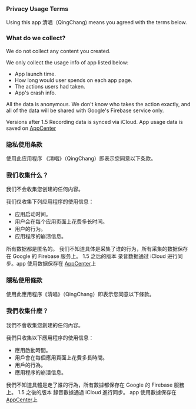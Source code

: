 ### Privacy Usage Terms

Using this app 清唱（QingChang) means you agreed with the terms below.

### What do we collect?

We do not collect any content you created.

We only collect the usage info of app listed below:

- App launch time.
- How long would user spends on each app page.
- The actions users had taken.
- App's crash info.

All the data is anonymous. We don't know who takes the action exactly, and all of the data will be shared with Google's Firebase service only.

Versions after 1.5 Recording data is synced via iCloud. App usage data is saved on [AppCenter](https://appcenter.ms/)

### 隐私使用条款

使用此应用程序 《清唱》（QingChang）即表示您同意以下条款。

### 我们收集什么？

我们不会收集您创建的任何内容。

我们仅收集下列应用程序的使用信息：

- 应用启动时间。
- 用户会在每个应用页面上花费多长时间。
- 用户的行为。
- 应用程序的崩溃信息。

所有数据都是匿名的。 我们不知道具体是采集了谁的行为，所有采集的数据保存在 Google 的 Firebase 服务上。
1.5 之后的版本 录音数据通过 iCloud 进行同步。app 使用数据保存在 [AppCenter](https://appcenter.ms/)上

### 隱私使用條款

使用此應用程序《清唱》（QingChang）即表示您同意以下條款。

### 我們收集什麼？
我們不會收集您創建的任何內容。

我們只收集以下應用程序的使用信息：

- 應用啟動時間。
- 用戶會在每個應用頁面上花費多長時間。
- 用戶的行為。
- 應用程序的崩潰信息。

我們不知道具體是走了誰的行為，所有數據都保存在 Google 的 Firebase 服務上。
1.5 之後的版本 錄音數據通過 iCloud 進行同步。 app 使用數據保存在 [AppCenter](https://appcenter.ms/)上
